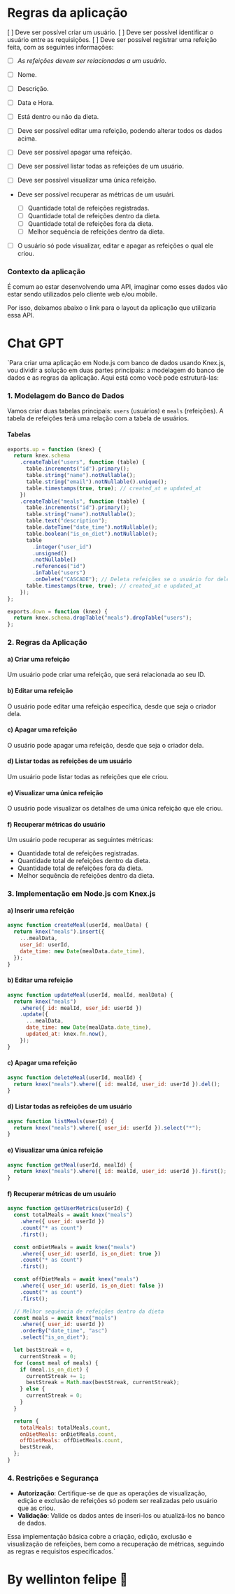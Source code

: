 # Regras da aplicação

[ ] Deve ser possível criar um usuário.
[ ] Deve ser possível identificar o usuário entre as requisições.
[ ] Deve ser possível registrar uma refeição feita, com as seguintes informações:

- [ ] _As refeições devem ser relacionadas a um usuário_.
- [ ] Nome.
- [ ] Descrição.
- [ ] Data e Hora.
- [ ] Está dentro ou não da dieta.

- [ ] Deve ser possível editar uma refeição, podendo alterar todos os dados acima.
- [ ] Deve ser possível apagar uma refeição.
- [ ] Deve ser possível listar todas as refeições de um usuário.
- [ ] Deve ser possível visualizar uma única refeição.
- Deve ser possível recuperar as métricas de um usuári.

  - [ ] Quantidade total de refeições registradas.
  - [ ] Quantidade total de refeições dentro da dieta.
  - [ ] Quantidade total de refeições fora da dieta.
  - [ ] Melhor sequência de refeições dentro da dieta.

- [ ] O usuário só pode visualizar, editar e apagar as refeições o qual ele criou.

### Contexto da aplicação

É comum ao estar desenvolvendo uma API, imaginar como esses dados vão estar sendo utilizados pelo cliente web e/ou mobile.

Por isso, deixamos abaixo o link para o layout da aplicação que utilizaria essa API.

# Chat GPT

`Para criar uma aplicação em Node.js com banco de dados usando Knex.js, vou dividir a solução em duas partes principais: a modelagem do banco de dados e as regras da aplicação. Aqui está como você pode estruturá-las:

### 1. Modelagem do Banco de Dados

Vamos criar duas tabelas principais: `users` (usuários) e `meals` (refeições). A tabela de refeições terá uma relação com a tabela de usuários.

#### Tabelas

```js
exports.up = function (knex) {
  return knex.schema
    .createTable("users", function (table) {
      table.increments("id").primary();
      table.string("name").notNullable();
      table.string("email").notNullable().unique();
      table.timestamps(true, true); // created_at e updated_at
    })
    .createTable("meals", function (table) {
      table.increments("id").primary();
      table.string("name").notNullable();
      table.text("description");
      table.dateTime("date_time").notNullable();
      table.boolean("is_on_diet").notNullable();
      table
        .integer("user_id")
        .unsigned()
        .notNullable()
        .references("id")
        .inTable("users")
        .onDelete("CASCADE"); // Deleta refeições se o usuário for deletado
      table.timestamps(true, true); // created_at e updated_at
    });
};

exports.down = function (knex) {
  return knex.schema.dropTable("meals").dropTable("users");
};
```

### 2. Regras da Aplicação

#### a) Criar uma refeição

Um usuário pode criar uma refeição, que será relacionada ao seu ID.

#### b) Editar uma refeição

O usuário pode editar uma refeição específica, desde que seja o criador dela.

#### c) Apagar uma refeição

O usuário pode apagar uma refeição, desde que seja o criador dela.

#### d) Listar todas as refeições de um usuário

Um usuário pode listar todas as refeições que ele criou.

#### e) Visualizar uma única refeição

O usuário pode visualizar os detalhes de uma única refeição que ele criou.

#### f) Recuperar métricas do usuário

Um usuário pode recuperar as seguintes métricas:

- Quantidade total de refeições registradas.
- Quantidade total de refeições dentro da dieta.
- Quantidade total de refeições fora da dieta.
- Melhor sequência de refeições dentro da dieta.

### 3. Implementação em Node.js com Knex.js

#### a) Inserir uma refeição

```js
async function createMeal(userId, mealData) {
  return knex("meals").insert({
    ...mealData,
    user_id: userId,
    date_time: new Date(mealData.date_time),
  });
}
```

#### b) Editar uma refeição

```js
async function updateMeal(userId, mealId, mealData) {
  return knex("meals")
    .where({ id: mealId, user_id: userId })
    .update({
      ...mealData,
      date_time: new Date(mealData.date_time),
      updated_at: knex.fn.now(),
    });
}
```

#### c) Apagar uma refeição

```js
async function deleteMeal(userId, mealId) {
  return knex("meals").where({ id: mealId, user_id: userId }).del();
}
```

#### d) Listar todas as refeições de um usuário

```js
async function listMeals(userId) {
  return knex("meals").where({ user_id: userId }).select("*");
}
```

#### e) Visualizar uma única refeição

```js
async function getMeal(userId, mealId) {
  return knex("meals").where({ id: mealId, user_id: userId }).first();
}
```

#### f) Recuperar métricas de um usuário

```js
async function getUserMetrics(userId) {
  const totalMeals = await knex("meals")
    .where({ user_id: userId })
    .count("* as count")
    .first();

  const onDietMeals = await knex("meals")
    .where({ user_id: userId, is_on_diet: true })
    .count("* as count")
    .first();

  const offDietMeals = await knex("meals")
    .where({ user_id: userId, is_on_diet: false })
    .count("* as count")
    .first();

  // Melhor sequência de refeições dentro da dieta
  const meals = await knex("meals")
    .where({ user_id: userId })
    .orderBy("date_time", "asc")
    .select("is_on_diet");

  let bestStreak = 0,
    currentStreak = 0;
  for (const meal of meals) {
    if (meal.is_on_diet) {
      currentStreak += 1;
      bestStreak = Math.max(bestStreak, currentStreak);
    } else {
      currentStreak = 0;
    }
  }

  return {
    totalMeals: totalMeals.count,
    onDietMeals: onDietMeals.count,
    offDietMeals: offDietMeals.count,
    bestStreak,
  };
}
```

### 4. Restrições e Segurança

- **Autorização**: Certifique-se de que as operações de visualização, edição e exclusão de refeições só podem ser realizadas pelo usuário que as criou.
- **Validação**: Valide os dados antes de inseri-los ou atualizá-los no banco de dados.

Essa implementação básica cobre a criação, edição, exclusão e visualização de refeições, bem como a recuperação de métricas, seguindo as regras e requisitos especificados.`

# By wellinton felipe 💙
